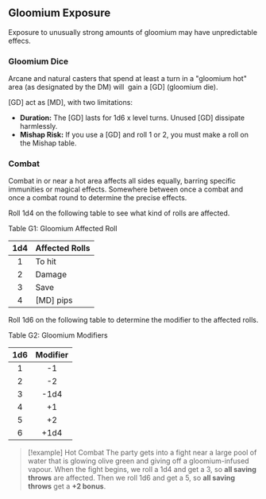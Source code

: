 ## Gloomium Exposure

Exposure to unusually strong amounts of gloomium may have unpredictable effecs.
  

### Gloomium Dice

Arcane and natural casters that spend at least a turn in a "gloomium hot" area (as designated by the DM) will  gain a [GD] (gloomium die).

[GD] act as [MD], with two limitations:

- **Duration:** The [GD] lasts for 1d6 x level turns. Unused [GD] dissipate harmlessly.
- **Mishap Risk:** If you use a [GD] and roll 1 or 2, you must make a roll on the Mishap table.

  

### Combat

Combat in or near a hot area affects all sides equally, barring specific immunities or magical effects. Somewhere between once a combat and once a combat round to determine the precise effects.

Roll 1d4 on the following table to see what kind of rolls are affected.

  

<div class='descriptiveBlack'>Table G1: Gloomium Affected Roll</div>

  

| <span class="TableBold">1d4</span> | <span class="TableBold">Affected Rolls</span> |
|:----------------------------------:|:--------------------------------------------- |
|                 1                  | To hit                                        |
|                 2                  | Damage                                        |
|                 3                  | Save                                          |
|                 4                  | [MD] pips                                     | 

Roll 1d6 on the following table to determine the modifier to the affected rolls.

<div class='descriptiveBlack'>Table G2: Gloomium Modifiers</div>

| <span class="TableBold">1d6</span> | <span class="TableBold">Modifier</span> |
|:----------------------------------:|:---------------------------------------:|
|                 1                  |                   -1                    |
|                 2                  |                   -2                    |
|                 3                  |                  -1d4                   |
|                 4                  |                   +1                    |
|                 5                  |                   +2                    |
|                 6                  |                  +1d4                   |

> [!example] Hot Combat
>The party gets into a fight near a large pool of water that is glowing olive green and giving off a gloomium-infused vapour. When the fight begins, we roll a 1d4 and get a 3, so **all saving throws** are affected. Then we roll 1d6 and get a 5, so **all saving throws** get a **+2 bonus**.



